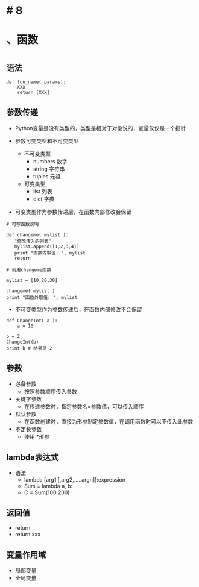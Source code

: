 # # 8
# 、函数
# 

## 语法

```
def fun_name( params):
	XXX
	return [XXX]

```

## 参数传递

* Python变量是没有类型的，类型是相对于对象说的，变量仅仅是一个指针

*  参数可变类型和不可变类型
	* 不可变类型
		* numbers 数字
		* string 字符串
		* tuples 元祖
	* 可变类型
		* list 列表
		* dict 字典
* 可变类型作为参数传递后，在函数内部修改会保留

```
# 可写函数说明

def changeme( mylist ):
   "修改传入的列表"
   mylist.append([1,2,3,4])
   print "函数内取值: ", mylist
   return
 
# 调用changeme函数

mylist = [10,20,30]

changeme( mylist )
print "函数外取值: ", mylist
```
* 不可变类型作为参数传递后，在函数内部修改不会保留

```
def ChangeInt( a ):
    a = 10
 
b = 2
ChangeInt(b)
print b # 结果是 2
```

## 参数

* 必备参数
	* 按照参数顺序传入参数
* 关键字参数
	* 在传递参数时，指定参数名=参数值，可以传入顺序
* 默认参数
	* 在函数创建时，直接为形参制定参数值，在调用函数时可以不传入此参数
* 不定长参数
	* 使用 *形参

## lambda表达式

* 语法
	* lambda [arg1 [,arg2,.....argn]]:expression
	* Sum = lambda a, b: 
	* C = Sum(100,200)

## 返回值

* return
* return xxx

## 变量作用域

* 局部变量
* 全局变量

